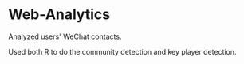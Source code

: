 # Web-Analytics
Analyzed users' WeChat contacts.


Used both R to do the community detection and key player detection. 
